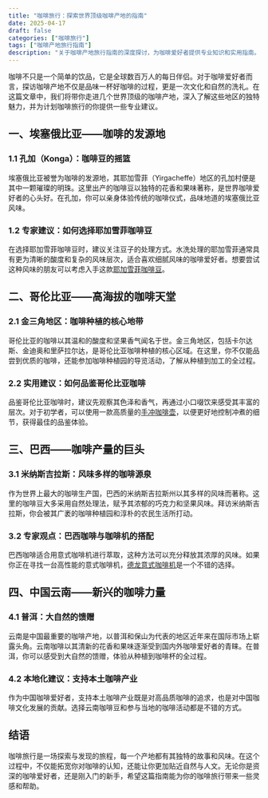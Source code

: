 ```yaml
---
title: "咖啡旅行：探索世界顶级咖啡产地的指南"
date: 2025-04-17
draft: false
categories: ["咖啡旅行"]
tags: ["咖啡产地旅行指南"]
description: "关于咖啡产地旅行指南的深度探讨，为咖啡爱好者提供专业知识和实用指南。"
---
```


咖啡不只是一个简单的饮品，它是全球数百万人的每日伴侣。对于咖啡爱好者而言，探访咖啡产地不仅是品味一杯好咖啡的过程，更是一次文化和自然的洗礼。在这篇文章中，我们将带你走进几个世界顶级的咖啡产地，深入了解这些地区的独特魅力，并为计划咖啡旅行的你提供一些专业建议。

## 一、埃塞俄比亚——咖啡的发源地

### 1.1 孔加（Konga）：咖啡豆的摇篮

埃塞俄比亚被誉为咖啡的发源地，其耶加雪菲（Yirgacheffe）地区的孔加村便是其中一颗璀璨的明珠。这里出产的咖啡豆以独特的花香和果味著称，是世界咖啡爱好者的心头好。在孔加，你可以亲身体验传统的咖啡仪式，品味地道的埃塞俄比亚风味。

### 1.2 专家建议：如何选择耶加雪菲咖啡豆

在选择耶加雪菲咖啡豆时，建议关注豆子的处理方式。水洗处理的耶加雪菲通常具有更为清晰的酸度和复杂的风味层次，适合喜欢细腻风味的咖啡爱好者。想要尝试这种风味的朋友可以考虑入手这款[耶加雪菲咖啡豆](https://www.amazon.com/s?k=%E8%80%B6%E5%8A%A0%E9%9B%AA%E8%8F%B2%E5%92%96%E5%95%A1%E8%B1%86&tag=coffeeprism-20)。

## 二、哥伦比亚——高海拔的咖啡天堂

### 2.1 金三角地区：咖啡种植的核心地带

哥伦比亚的咖啡以其温和的酸度和坚果香气闻名于世。金三角地区，包括卡尔达斯、金迪奥和里萨拉尔达，是哥伦比亚咖啡种植的核心区域。在这里，你不仅能品尝到优质的咖啡，还能参加咖啡种植园的导览活动，了解从种植到加工的全过程。

### 2.2 实用建议：如何品鉴哥伦比亚咖啡

品鉴哥伦比亚咖啡时，建议先观察其色泽和香气，再通过小口啜饮来感受其丰富的层次。对于初学者，可以使用一款高质量的[手冲咖啡壶](https://www.amazon.com/s?k=%E6%89%8B%E5%86%B2%E5%92%96%E5%95%A1%E5%A3%B6&tag=coffeeprism-20)，以便更好地控制冲煮的细节，获得最佳的品鉴体验。

## 三、巴西——咖啡产量的巨头

### 3.1 米纳斯吉拉斯：风味多样的咖啡源泉

作为世界上最大的咖啡生产国，巴西的米纳斯吉拉斯州以其多样的风味而著称。这里的咖啡豆大多采用自然处理法，赋予其浓郁的巧克力和坚果风味。拜访米纳斯吉拉斯，你会被其广袤的咖啡种植园和淳朴的农民生活所打动。

### 3.2 专家观点：巴西咖啡与咖啡机的搭配

巴西咖啡适合用意式咖啡机进行萃取，这种方法可以充分释放其浓厚的风味。如果你正在寻找一台高性能的意式咖啡机，[德龙意式咖啡机](https://www.amazon.com/s?k=%E5%BE%B7%E9%BE%99%E6%84%8F%E5%BC%8F%E5%92%96%E5%95%A1%E6%9C%BA&tag=coffeeprism-20)是一个不错的选择。

## 四、中国云南——新兴的咖啡力量

### 4.1 普洱：大自然的馈赠

云南是中国最重要的咖啡产地，以普洱和保山为代表的地区近年来在国际市场上崭露头角。云南咖啡以其清新的花香和果味逐渐受到国内外咖啡爱好者的青睐。在普洱，你可以感受到大自然的馈赠，体验从种植到咖啡杯的全过程。

### 4.2 本地化建议：支持本土咖啡产业

作为中国咖啡爱好者，支持本土咖啡产业既是对高品质咖啡的追求，也是对中国咖啡文化发展的贡献。选择云南咖啡豆和参与当地的咖啡活动都是不错的方式。

## 结语

咖啡旅行是一场探索与发现的旅程，每一个产地都有其独特的故事和风味。在这个过程中，不仅能拓宽你对咖啡的认知，还能让你更加贴近自然与人文。无论你是资深的咖啡爱好者，还是刚入门的新手，希望这篇指南能为你的咖啡旅行带来一些灵感和帮助。
